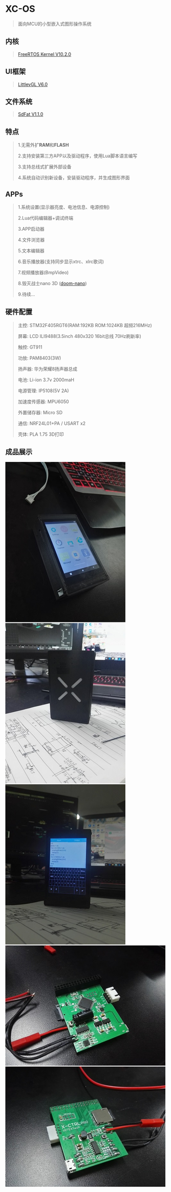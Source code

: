 # XC-OS
> 面向MCU的小型嵌入式图形操作系统

## 内核
> [FreeRTOS Kernel V10.2.0](https://www.freertos.org)

## UI框架
> [LittlevGL V6.0](https://github.com/littlevgl/lvgl)

## 文件系统
> [SdFat V1.1.0](https://github.com/greiman/SdFat)

## 特点
> 1.无需外扩**RAM**和**FLASH**
>
> 2.支持安装第三方APP以及驱动程序，使用Lua脚本语言编写
>
> 3.支持总线式扩展外部设备
>
> 4.系统自动识别新设备，安装驱动程序，并生成图形界面
## APPs
> 1.系统设置(显示器亮度、电池信息、电源控制)
>
> 2.Lua代码编辑器+调试终端
>
> 3.APP启动器
>
> 4.文件浏览器
>
> 5.文本编辑器
>
> 6.音乐播放器(支持同步显示xtrc、xlrc歌词)
>
> 7.视频播放器(BmpVideo)
>
> 8.毁灭战士nano 3D ([doom-nano](https://github.com/daveruiz/doom-nano))
>
> 9.待续...
## 硬件配置
> 主控: STM32F405RGT6(RAM:192KB ROM:1024KB 超频216MHz)
>
> 屏幕: LCD ILI9488(3.5inch 480x320 16bit总线 70Hz刷新率)
>
> 触控: GT911
>
> 功放: PAM8403(3W)
>
> 扬声器: 华为荣耀8扬声器总成
>
> 电池: Li-ion 3.7v 2000maH
>
> 电源管理: IP5108(5V 2A)
>
> 加速度传感器: MPU6050
>
> 外置储存器: Micro SD
>
> 通信: NRF24L01+PA / USART x2
>
> 壳体: PLA 1.75 3D打印
## 成品展示
![image](https://github.com/FASTSHIFT/XC-OS/blob/master/Images/Box_Top.jpg)
![image](https://github.com/FASTSHIFT/XC-OS/blob/master/Images/Box_Bottom.jpg)
![image](https://github.com/FASTSHIFT/XC-OS/blob/master/Images/TextEditor.jpg)
![image](https://github.com/FASTSHIFT/XC-OS/blob/master/Images/PCB_Top.jpg)
![image](https://github.com/FASTSHIFT/XC-OS/blob/master/Images/PCB_Bottom.jpg)
